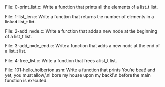 File: 0-print_list.c: Write a function that prints all the elements of a list_t list.

File: 1-list_len.c: Write a function that returns the number of elements in a linked list_t list.

File: 2-add_node.c: Write a function that adds a new node at the beginning of a list_t list.

File: 3-add_node_end.c: Write a function that adds a new node at the end of a list_t list.

File: 4-free_list.c: Write a function that frees a list_t list.

File: 101-hello_holberton.asm: Write a function that prints You're beat! and yet, you must allow,\nI bore my house upon my back!\n before the main function is executed.


